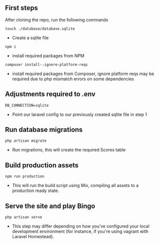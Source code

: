 ## First steps
After cloning the repo, run the following commands

`touch ./database/database.sqlite` 
  - Create a sqlite file

`npm i`
  - install required packages from NPM

`composer install--ignore-platform-reqs`
  - install required packages from Composer, ignore platform reqs may be required due to php mismatch errors on some dependencies

## Adjustments required to .env
`DB_CONNECTION=sqlite` 
  - Point our laravel config to our previously created sqlite file in step 1

## Run database migrations
`php artisan migrate`
  - Run migrations, this will create the required Scores table

## Build production assets
`npm run production`
  - This will run the build script using Mix, compiling all assets to a production ready state.

## Serve the site and play Bingo
 `php artisan serve`
  - This step may differ depending on how you've configured your local development environment (for instance, if you're using vagrant with Laravel Homestead).
